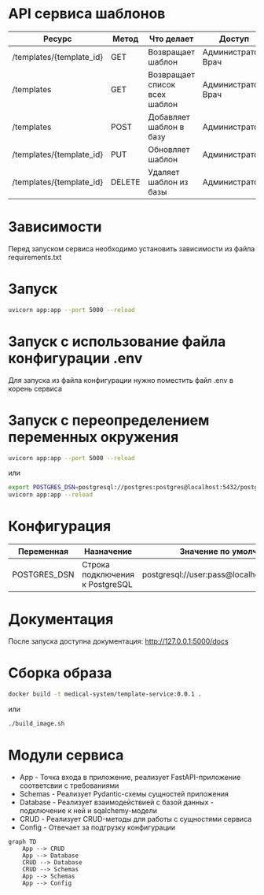 # API сервиса шаблонов


| Ресурс                   | Метод  | Что делает                    | Доступ              |
|--------------------------|--------|-------------------------------|---------------------|
| /templates/{template_id} | GET    | Возвращает шаблон             | Администратор, Врач |
| /templates               | GET    | Возвращает список всех шаблон | Администратор, Врач |
| /templates               | POST   | Добавляет шаблон в базу       | Администратор       |
| /templates/{template_id} | PUT    | Обновляет шаблон              | Администратор       |
| /templates/{template_id} | DELETE | Удаляет шаблон из базы        | Администратор       |


# Зависимости

Перед запуском сервиса необходимо установить зависимости из файла requirements.txt

# Запуск

```bash
uvicorn app:app --port 5000 --reload
```

# Запуск с использование файла конфигурации .env

Для запуска из файла конфигурации нужно поместить файл .env в корень сервиса

# Запуск с переопределением переменных окружения

```bash
uvicorn app:app --port 5000 --reload
```

или

```bash
export POSTGRES_DSN=postgresql://postgres:postgres@localhost:5432/postgres 
uvicorn app:app --reload
```

# Конфигурация
| Переменная      | Назначение                      | Значение по умолчанию                        |
|-----------------|---------------------------------|----------------------------------------------|
| POSTGRES_DSN    | Строка подключения к PostgreSQL | postgresql://user:pass@localhost:5432/foobar |

# Документация

После запуска доступна документация: http://127.0.0.1:5000/docs

# Сборка образа
```bash
docker build -t medical-system/template-service:0.0.1 .
```

или 

```bash
./build_image.sh
```

# Модули сервиса

- App - Точка входа в приложение, реализует FastAPI-приложение соответсвии с требованиями
- Schemas - Реализует Pydantic-схемы сущностей приложения
- Database - Реализует взаимодействией с базой данных - подключение к ней и sqalchemy-модели
- CRUD - Реализует CRUD-методы для работы с сущностями сервиса
- Config - Отвечает за подгрузку конфигурации


```mermaid
graph TD
    App --> CRUD
    App --> Database
    CRUD --> Database
    CRUD --> Schemas
    App --> Schemas
    App --> Config
```
